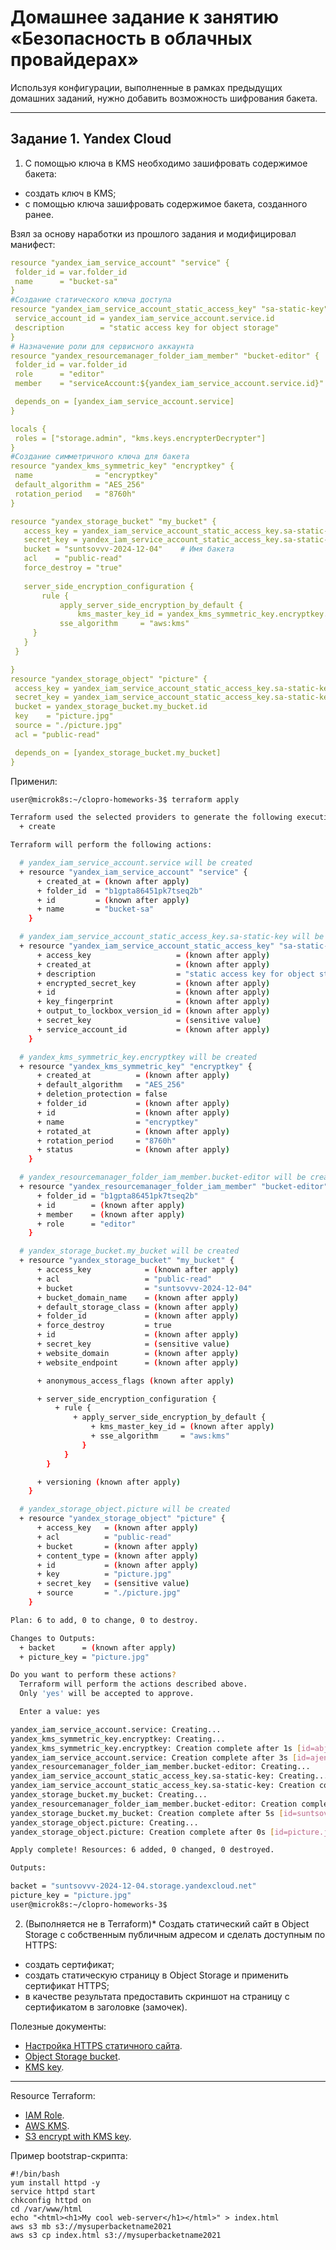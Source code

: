 # Домашнее задание к занятию «Безопасность в облачных провайдерах»  

Используя конфигурации, выполненные в рамках предыдущих домашних заданий, нужно добавить возможность шифрования бакета.

---
## Задание 1. Yandex Cloud   

1. С помощью ключа в KMS необходимо зашифровать содержимое бакета:

 - создать ключ в KMS;
 - с помощью ключа зашифровать содержимое бакета, созданного ранее.

 Взял за основу наработки из прошлого задания и модифицировал манифест:
 ```yaml
 resource "yandex_iam_service_account" "service" {
  folder_id = var.folder_id
  name      = "bucket-sa"
}
#Создание статического ключа доступа
resource "yandex_iam_service_account_static_access_key" "sa-static-key" {
  service_account_id = yandex_iam_service_account.service.id
  description        = "static access key for object storage"
}
# Назначение роли для сервисного аккаунта
resource "yandex_resourcemanager_folder_iam_member" "bucket-editor" {
  folder_id = var.folder_id
  role      = "editor"
  member    = "serviceAccount:${yandex_iam_service_account.service.id}"

  depends_on = [yandex_iam_service_account.service]
}

locals {
  roles = ["storage.admin", "kms.keys.encrypterDecrypter"]
}
#Создание симметричного ключа для бакета
resource "yandex_kms_symmetric_key" "encryptkey" {
  name              = "encryptkey"
  default_algorithm = "AES_256"
  rotation_period   = "8760h"
}

resource "yandex_storage_bucket" "my_bucket" {
    access_key = yandex_iam_service_account_static_access_key.sa-static-key.access_key
    secret_key = yandex_iam_service_account_static_access_key.sa-static-key.secret_key
    bucket = "suntsovvv-2024-12-04"    # Имя бакета
    acl    = "public-read"
    force_destroy = "true"
    
    server_side_encryption_configuration {
        rule {
            apply_server_side_encryption_by_default {
                kms_master_key_id = yandex_kms_symmetric_key.encryptkey.id
            sse_algorithm     = "aws:kms"
      }
    }
  }
 
}
resource "yandex_storage_object" "picture" {
  access_key = yandex_iam_service_account_static_access_key.sa-static-key.access_key
  secret_key = yandex_iam_service_account_static_access_key.sa-static-key.secret_key
  bucket = yandex_storage_bucket.my_bucket.id
  key    = "picture.jpg"
  source = "./picture.jpg"
  acl = "public-read"

  depends_on = [yandex_storage_bucket.my_bucket]
}
```
Применил:  
```bash
user@microk8s:~/clopro-homeworks-3$ terraform apply

Terraform used the selected providers to generate the following execution plan. Resource actions are indicated with the following symbols:
  + create

Terraform will perform the following actions:

  # yandex_iam_service_account.service will be created
  + resource "yandex_iam_service_account" "service" {
      + created_at = (known after apply)
      + folder_id  = "b1gpta86451pk7tseq2b"
      + id         = (known after apply)
      + name       = "bucket-sa"
    }

  # yandex_iam_service_account_static_access_key.sa-static-key will be created
  + resource "yandex_iam_service_account_static_access_key" "sa-static-key" {
      + access_key                   = (known after apply)
      + created_at                   = (known after apply)
      + description                  = "static access key for object storage"
      + encrypted_secret_key         = (known after apply)
      + id                           = (known after apply)
      + key_fingerprint              = (known after apply)
      + output_to_lockbox_version_id = (known after apply)
      + secret_key                   = (sensitive value)
      + service_account_id           = (known after apply)
    }

  # yandex_kms_symmetric_key.encryptkey will be created
  + resource "yandex_kms_symmetric_key" "encryptkey" {
      + created_at          = (known after apply)
      + default_algorithm   = "AES_256"
      + deletion_protection = false
      + folder_id           = (known after apply)
      + id                  = (known after apply)
      + name                = "encryptkey"
      + rotated_at          = (known after apply)
      + rotation_period     = "8760h"
      + status              = (known after apply)
    }

  # yandex_resourcemanager_folder_iam_member.bucket-editor will be created
  + resource "yandex_resourcemanager_folder_iam_member" "bucket-editor" {
      + folder_id = "b1gpta86451pk7tseq2b"
      + id        = (known after apply)
      + member    = (known after apply)
      + role      = "editor"
    }

  # yandex_storage_bucket.my_bucket will be created
  + resource "yandex_storage_bucket" "my_bucket" {
      + access_key            = (known after apply)
      + acl                   = "public-read"
      + bucket                = "suntsovvv-2024-12-04"
      + bucket_domain_name    = (known after apply)
      + default_storage_class = (known after apply)
      + folder_id             = (known after apply)
      + force_destroy         = true
      + id                    = (known after apply)
      + secret_key            = (sensitive value)
      + website_domain        = (known after apply)
      + website_endpoint      = (known after apply)

      + anonymous_access_flags (known after apply)

      + server_side_encryption_configuration {
          + rule {
              + apply_server_side_encryption_by_default {
                  + kms_master_key_id = (known after apply)
                  + sse_algorithm     = "aws:kms"
                }
            }
        }

      + versioning (known after apply)
    }

  # yandex_storage_object.picture will be created
  + resource "yandex_storage_object" "picture" {
      + access_key   = (known after apply)
      + acl          = "public-read"
      + bucket       = (known after apply)
      + content_type = (known after apply)
      + id           = (known after apply)
      + key          = "picture.jpg"
      + secret_key   = (sensitive value)
      + source       = "./picture.jpg"
    }

Plan: 6 to add, 0 to change, 0 to destroy.

Changes to Outputs:
  + backet      = (known after apply)
  + picture_key = "picture.jpg"

Do you want to perform these actions?
  Terraform will perform the actions described above.
  Only 'yes' will be accepted to approve.

  Enter a value: yes

yandex_iam_service_account.service: Creating...
yandex_kms_symmetric_key.encryptkey: Creating...
yandex_kms_symmetric_key.encryptkey: Creation complete after 1s [id=abjnls9b0u0mqfbfbr9o]
yandex_iam_service_account.service: Creation complete after 3s [id=ajena37cocjo8i2cqfv6]
yandex_resourcemanager_folder_iam_member.bucket-editor: Creating...
yandex_iam_service_account_static_access_key.sa-static-key: Creating...
yandex_iam_service_account_static_access_key.sa-static-key: Creation complete after 2s [id=ajeqqrgvubj9014pekq7]
yandex_storage_bucket.my_bucket: Creating...
yandex_resourcemanager_folder_iam_member.bucket-editor: Creation complete after 3s [id=b1gpta86451pk7tseq2b/editor/serviceAccount:ajena37cocjo8i2cqfv6]
yandex_storage_bucket.my_bucket: Creation complete after 5s [id=suntsovvv-2024-12-04]
yandex_storage_object.picture: Creating...
yandex_storage_object.picture: Creation complete after 0s [id=picture.jpg]

Apply complete! Resources: 6 added, 0 changed, 0 destroyed.

Outputs:

backet = "suntsovvv-2024-12-04.storage.yandexcloud.net"
picture_key = "picture.jpg"
user@microk8s:~/clopro-homeworks-3$ 
```

2. (Выполняется не в Terraform)* Создать статический сайт в Object Storage c собственным публичным адресом и сделать доступным по HTTPS:

 - создать сертификат;
 - создать статическую страницу в Object Storage и применить сертификат HTTPS;
 - в качестве результата предоставить скриншот на страницу с сертификатом в заголовке (замочек).

Полезные документы:

- [Настройка HTTPS статичного сайта](https://cloud.yandex.ru/docs/storage/operations/hosting/certificate).
- [Object Storage bucket](https://registry.terraform.io/providers/yandex-cloud/yandex/latest/docs/resources/storage_bucket).
- [KMS key](https://registry.terraform.io/providers/yandex-cloud/yandex/latest/docs/resources/kms_symmetric_key).

--- 


Resource Terraform:

- [IAM Role](https://registry.terraform.io/providers/hashicorp/aws/latest/docs/resources/iam_role).
- [AWS KMS](https://registry.terraform.io/providers/hashicorp/aws/latest/docs/resources/kms_key).
- [S3 encrypt with KMS key](https://registry.terraform.io/providers/hashicorp/aws/latest/docs/resources/s3_bucket_object#encrypting-with-kms-key).

Пример bootstrap-скрипта:

```
#!/bin/bash
yum install httpd -y
service httpd start
chkconfig httpd on
cd /var/www/html
echo "<html><h1>My cool web-server</h1></html>" > index.html
aws s3 mb s3://mysuperbacketname2021
aws s3 cp index.html s3://mysuperbacketname2021
```


